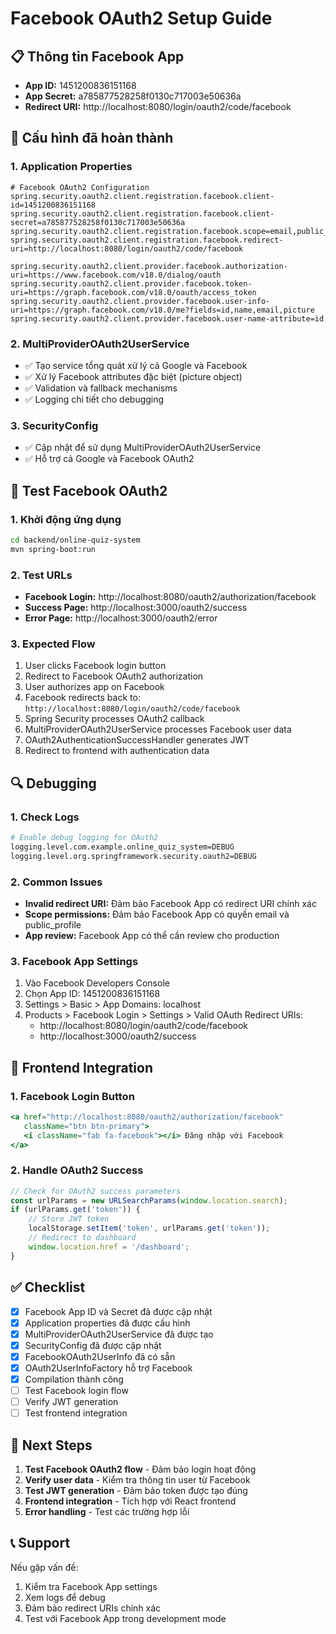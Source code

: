 # Facebook OAuth2 Setup Guide

## 📋 Thông tin Facebook App

- **App ID:** 1451200836151168
- **App Secret:** a785877528258f0130c717003e50636a
- **Redirect URI:** http://localhost:8080/login/oauth2/code/facebook

## 🔧 Cấu hình đã hoàn thành

### 1. Application Properties
```properties
# Facebook OAuth2 Configuration
spring.security.oauth2.client.registration.facebook.client-id=1451200836151168
spring.security.oauth2.client.registration.facebook.client-secret=a785877528258f0130c717003e50636a
spring.security.oauth2.client.registration.facebook.scope=email,public_profile
spring.security.oauth2.client.registration.facebook.redirect-uri=http://localhost:8080/login/oauth2/code/facebook

spring.security.oauth2.client.provider.facebook.authorization-uri=https://www.facebook.com/v18.0/dialog/oauth
spring.security.oauth2.client.provider.facebook.token-uri=https://graph.facebook.com/v18.0/oauth/access_token
spring.security.oauth2.client.provider.facebook.user-info-uri=https://graph.facebook.com/v18.0/me?fields=id,name,email,picture
spring.security.oauth2.client.provider.facebook.user-name-attribute=id
```

### 2. MultiProviderOAuth2UserService
- ✅ Tạo service tổng quát xử lý cả Google và Facebook
- ✅ Xử lý Facebook attributes đặc biệt (picture object)
- ✅ Validation và fallback mechanisms
- ✅ Logging chi tiết cho debugging

### 3. SecurityConfig
- ✅ Cập nhật để sử dụng MultiProviderOAuth2UserService
- ✅ Hỗ trợ cả Google và Facebook OAuth2

## 🚀 Test Facebook OAuth2

### 1. Khởi động ứng dụng
```bash
cd backend/online-quiz-system
mvn spring-boot:run
```

### 2. Test URLs
- **Facebook Login:** http://localhost:8080/oauth2/authorization/facebook
- **Success Page:** http://localhost:3000/oauth2/success
- **Error Page:** http://localhost:3000/oauth2/error

### 3. Expected Flow
1. User clicks Facebook login button
2. Redirect to Facebook OAuth2 authorization
3. User authorizes app on Facebook
4. Facebook redirects back to: `http://localhost:8080/login/oauth2/code/facebook`
5. Spring Security processes OAuth2 callback
6. MultiProviderOAuth2UserService processes Facebook user data
7. OAuth2AuthenticationSuccessHandler generates JWT
8. Redirect to frontend with authentication data

## 🔍 Debugging

### 1. Check Logs
```bash
# Enable debug logging for OAuth2
logging.level.com.example.online_quiz_system=DEBUG
logging.level.org.springframework.security.oauth2=DEBUG
```

### 2. Common Issues
- **Invalid redirect URI:** Đảm bảo Facebook App có redirect URI chính xác
- **Scope permissions:** Đảm bảo Facebook App có quyền email và public_profile
- **App review:** Facebook App có thể cần review cho production

### 3. Facebook App Settings
1. Vào Facebook Developers Console
2. Chọn App ID: 1451200836151168
3. Settings > Basic > App Domains: localhost
4. Products > Facebook Login > Settings > Valid OAuth Redirect URIs:
   - http://localhost:8080/login/oauth2/code/facebook
   - http://localhost:3000/oauth2/success

## 📱 Frontend Integration

### 1. Facebook Login Button
```jsx
<a href="http://localhost:8080/oauth2/authorization/facebook" 
   className="btn btn-primary">
   <i className="fab fa-facebook"></i> Đăng nhập với Facebook
</a>
```

### 2. Handle OAuth2 Success
```javascript
// Check for OAuth2 success parameters
const urlParams = new URLSearchParams(window.location.search);
if (urlParams.get('token')) {
    // Store JWT token
    localStorage.setItem('token', urlParams.get('token'));
    // Redirect to dashboard
    window.location.href = '/dashboard';
}
```

## ✅ Checklist

- [x] Facebook App ID và Secret đã được cập nhật
- [x] Application properties đã được cấu hình
- [x] MultiProviderOAuth2UserService đã được tạo
- [x] SecurityConfig đã được cập nhật
- [x] FacebookOAuth2UserInfo đã có sẵn
- [x] OAuth2UserInfoFactory hỗ trợ Facebook
- [x] Compilation thành công
- [ ] Test Facebook login flow
- [ ] Verify JWT generation
- [ ] Test frontend integration

## 🎯 Next Steps

1. **Test Facebook OAuth2 flow** - Đảm bảo login hoạt động
2. **Verify user data** - Kiểm tra thông tin user từ Facebook
3. **Test JWT generation** - Đảm bảo token được tạo đúng
4. **Frontend integration** - Tích hợp với React frontend
5. **Error handling** - Test các trường hợp lỗi

## 📞 Support

Nếu gặp vấn đề:
1. Kiểm tra Facebook App settings
2. Xem logs để debug
3. Đảm bảo redirect URIs chính xác
4. Test với Facebook App trong development mode
